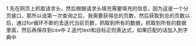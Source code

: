 1.先在网页上抓取请求头，然后根据请求头填充需要填充的信息，因为这是一个分页接口，那所以说第一次查询之后，我需要获得总的页数，然后获取到总的页数以后，通过for循环不断的去迭代当前页数，抓取到所有的数据，抓取到所有的数据里面，然后再保存到csv中
2.迭代text和目标正则表达式，如果匹配的话加入到字典中
